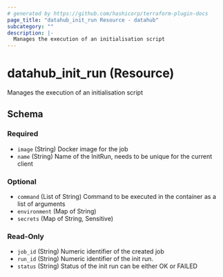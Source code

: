 ```yaml
---
# generated by https://github.com/hashicorp/terraform-plugin-docs
page_title: "datahub_init_run Resource - datahub"
subcategory: ""
description: |-
  Manages the execution of an initialisation script
---
```


# datahub_init_run (Resource)

Manages the execution of an initialisation script



<!-- schema generated by tfplugindocs -->
## Schema

### Required

- `image` (String) Docker image for the job
- `name` (String) Name of the InitRun, needs to be unique for the current client

### Optional

- `command` (List of String) Command to be executed in the container as a list of arguments
- `environment` (Map of String)
- `secrets` (Map of String, Sensitive)

### Read-Only

- `job_id` (String) Numeric identifier of the created job
- `run_id` (String) Numeric identifier of the init run.
- `status` (String) Status of the init run can be either OK or FAILED

